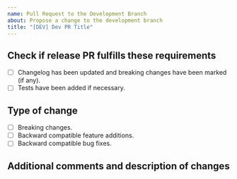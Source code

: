 ```yaml
---
name: Pull Request to the Development Branch
about: Propose a change to the development branch
title: "[DEV] Dev PR Title"
---
```


## Check if release PR fulfills these requirements

- [ ] Changelog has been updated and breaking changes have been marked (if any).
- [ ] Tests have been added if necessary.

## Type of change

- [ ] Breaking changes.
- [ ] Backward compatible feature additions.
- [ ] Backward compatible bug fixes.

## Additional comments and description of changes

